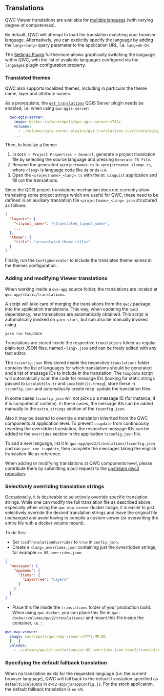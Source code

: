 ## Translations <a name="translations"></a>

QWC Viewer translations are available for [multiple languags](https://github.com/qgis/qwc2/tree/master/static/translations) (with varying degree of competeness).

By default, QWC will attempt to load the translation matching your browser language. Alternatively, you can explicitly specify the language by adding the `lang=<lang>` query parameter to the application URL, i.e. `lang=de-CH`.

The [Settings Plugin](../references/qwc2_plugins.md#settings) furthermore allows graphically switching the language within QWC, with the list of available languages configured via the `languages` plugin configuration property.

### Translated themes

QWC also supports localized themes, including in particular the theme name, layer and attribute names.

As a prerequisite, the [`get_translations`](https://github.com/qwc-services/qwc-qgis-server-plugins?tab=readme-ov-file#get_translations) QGIS Server plugin needs be enabled, i.e. when using `qwc-qgis-server`:

```yml
  qwc-qgis-server:
    image: docker.io/sourcepole/qwc-qgis-server:<TAG>
    volumes:
      - ./volumes/qgis-server-plugins/get_translations:/usr/share/qgis/python/plugins/get_translations:ro
    ...
```

Then, to localize a theme:

1. In `QGIS → Project Properties → General`, generate a project translation file by selecting the source language and pressing `Generate TS File`.
2. Rename the generated `<projectname>.ts` to `<projectname>_<lang>.ts`, where `<lang>` is language code like `de` or `de-CH`.
3. Open the `<projectname>_<lang>.ts` with the `Qt Linguist` application and fill out the translations.

Since the QGIS project translations mechanism does not currently allow translating some project strings which are useful for QWC, these need to be defined in an auxiliary translation file `<projectname>_<lang>.json` structured as follows:
```json
{
  "layouts": {
    "<layout_name>": "<translated_layout_name>",
    ...
  },
  "theme": {
    "title": "<translated_theme_title>"
  }
}
```

Finally, run the `ConfigGenerator` to include the translated theme names in the themes configuration.

### Adding and modifying Viewer translations

When working inside a `qwc-app` source folder, the translations are located at `qwc-app/static/translations`.

A script will take care of merging the translations from the `qwc2` package into the application translations. This way, when updating the `qwc2` dependency, new translations are automatically obtained. This script is automatically invoked on `yarn start`, but can also be manually invoked using

    yarn run tsupdate

Translations are stored inside the respective `translations` folder as regular plain-text JSON files, named `<lang>.json` and can be freely edited with any text editor.

The `tsconfig.json` files stored inside the respective `translations` folder contains the list of languages for which translations should be generated and a list of message IDs to include in the translation. The `tsupdate` script will automatically scan the code for message IDs (looking for static strings passed to `LocaleUtils.tr` and `LocaleUtils.trmsg`), store these in `tsconfig.json` and automatically create resp. update the translation files.

In some cases `tsconfig.json` will not pick up a message ID (for instance, if it is computed at runtime). In these cases, the message IDs can be added manually to the `extra_strings` section of the `tsconfig.json`.

Also it may be desired to override a translation inherited from the QWC components at application level. To prevent `tsupdate` from continuously reverting the overridden translation, the respective message IDs can be added to the `overrides` section in the application `tsconfig.json` file.

To add a new language, list it in `qwc-app/qwc2/translations/tsconfig.json` and run `yarn run tsupdate`, then complete the messages taking the english translation file as reference.

When adding or modifying translations at QWC components level, please contribute them by submitting a pull request to the [upstream qwc2 repository](https://github.com/qgis/qwc2).

### Selectively overriding translation strings

Occasionally, it is desireable to selectively override specific translation strings. While one can modify the full translation file as described above, especially when using the `qwc-map-viewer` docker image, it is easier to just selectively override the desired translation strings and leave the original file unchanged and avoid having to compile a custom viewer (or overwriting the entire file with a docker volume mount).

To do this:

* Set `loadTranslationOverrides` to `true` in `config.json`.
* Create a `<lang>_overrides.json` containing just the ovverridden strings, for example `en-US_overrides.json`:
```json
{
  "messages": {
    "appmenu": {
      "items": {
        "LayerTree": "Layers"
      }
    }
  }
}
```
* Place this file inside the `translations` folder of your production build. When using `qwc-docker`, you can place this file in `qwc-docker/volumes/qwc2/translations/` and mount this file inside the container, i.e. :
```yml
qwc-map-viewer:
  image: sourcepole/qwc-map-viewer:vYYYY.MM.DD
  [...]
  volumes:
    - ./volumes/qwc2/translations/en-US_overrides.json:/qwc2/translations/en-US_overrides.json:ro
```

### Specifying the default fallback translation

When no translation exists for the requested language (i.e. the current browser language), QWC will fall back to the default translation specified as `defaultLocaleData` in `qwc2-app/js/appConfig.js`. For the stock application, the default fallback translation is `en-US`.
